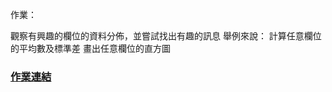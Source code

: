 
作業：

觀察有興趣的欄位的資料分佈，並嘗試找出有趣的訊息
舉例來說：
計算任意欄位的平均數及標準差
畫出任意欄位的直方圖

### [作業連結](https://github.com/zizhu13791/2nd-ML100Days/blob/master/homework/Day_005_HW.ipynb)
